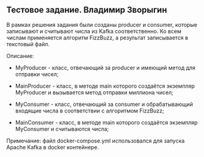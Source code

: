 ## Тестовое задание. Владимир Зворыгин

В рамках решения задания были созданы producer и consumer, которые записывают и считывают числа из Kafka соответственно. Ко всем числам применяется алгоритм FizzBuzz, а результат записывается в текстовый файл.


Описание: 

- MyProducer - класс, отвечающий за producer и имеющий метод для отправки чисел;

- MainProducer - класс, в методе main которого создаётся экземпляр MyProducer и вызывается метод отправки миллиона чисел;

- MyConsumer - класс, отвечающий за consumer и обрабатывающий входящие числа в соответствии с алгоритмом FizzBuzz;

- MainConsumer - класс, в методе main которого создаётся экземпляр MyConsumer и считываются числа;


Примечание: файл docker-compose.yml использовался для запуска Apache Kafka в docker контейнере.
